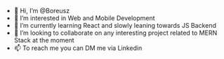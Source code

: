 - 👋 Hi, I’m @Boreusz
- 👀 I’m interested in Web and Mobile Development
- 🌱 I’m currently learning React and slowly leaning towards JS Backend
- 💞️ I’m looking to collaborate on any interesting project related to MERN Stack at the moment
- 📫 To reach me you can DM me via Linkedin

<!---
Boreusz/Boreusz is a ✨ special ✨ repository because its `README.md` (this file) appears on your GitHub profile.
You can click the Preview link to take a look at your changes.
--->

